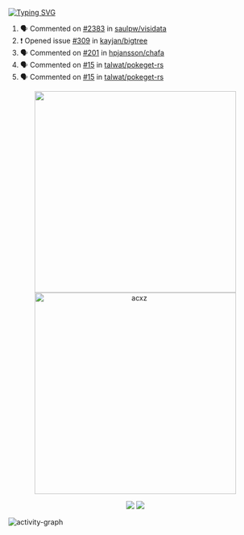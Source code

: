 [![Typing SVG](https://readme-typing-svg.herokuapp.com?size=16&color=AFFFA3&multiline=true&height=75&lines=contributing+to+robotics%2Fae%2Fml%2Fgpu;packaging+it+for+archlinux;ricer)](https://git.io/typing-svg)

<!--START_SECTION:activity-->
1. 🗣 Commented on [#2383](https://github.com/saulpw/visidata/issues/2383#issuecomment-2451173257) in [saulpw/visidata](https://github.com/saulpw/visidata)
2. ❗ Opened issue [#309](https://github.com/kayjan/bigtree/issues/309) in [kayjan/bigtree](https://github.com/kayjan/bigtree)
3. 🗣 Commented on [#201](https://github.com/hpjansson/chafa/issues/201#issuecomment-2440249894) in [hpjansson/chafa](https://github.com/hpjansson/chafa)
4. 🗣 Commented on [#15](https://github.com/talwat/pokeget-rs/pull/15#issuecomment-2440197821) in [talwat/pokeget-rs](https://github.com/talwat/pokeget-rs)
5. 🗣 Commented on [#15](https://github.com/talwat/pokeget-rs/pull/15#issuecomment-2440161897) in [talwat/pokeget-rs](https://github.com/talwat/pokeget-rs)
<!--END_SECTION:activity-->

<p align="center">
  <img width="400em" src=https://github-readme-stats.vercel.app/api?username=acxz&include_all_commits=true&show_icons=true />
  <img width="400em" src="https://github-readme-streak-stats.herokuapp.com/?user=acxz&" alt="acxz" />
</p>

<p align="center">
  <img src=https://github-readme-stats.vercel.app/api/top-langs/?username=acxz&layout=compact />
  <img src=https://github-profile-trophy.vercel.app/?username=acxz&row=2&column=4 />
</p>

![activity-graph](https://github-readme-activity-graph.vercel.app/graph?username=acxz&bg_color=053c4a&color=ffffff&line=76c533&point=8f2fe1&area=true&hide_border=true&hide_title=true)
